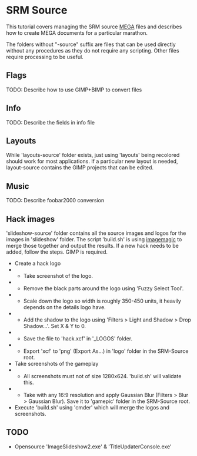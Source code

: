 # SRM Source
This tutorial covers managing the SRM source [MEGA](https://mega.nz/folder/2DYz2IIa#E9QMa2IlnM5XrPQF-6J2sg) files and describes how to create MEGA documents for a particular marathon.

The folders without "-source" suffix are files that can be used directly without any procedures as they do not require any scripting. Other files require processing to be useful.

## Flags
TODO: Describe how to use GIMP+BIMP to convert files

## Info
TODO: Describe the fields in info file

## Layouts
While 'layouts-source' folder exists, just using 'layouts' being recolored should work for most applications. If a particular new layout is needed, layout-source contains the GIMP projects that can be edited.

## Music
TODO: Describe foobar2000 conversion

## Hack images
'slideshow-source' folder contains all the source images and logos for the images in 'slideshow' folder. The script 'build.sh' is using [imagemagic](https://imagemagick.org/index.php) to merge those together and output the results.
If a new hack needs to be added, follow the steps. GIMP is required.
* Create a hack logo
* * Take screenshot of the logo.
* * Remove the black parts around the logo using 'Fuzzy Select Tool'.
* * Scale down the logo so width is roughly 350-450 units, it heavily depends on the details logo have.
* * Add the shadow to the logo using 'Filters > Light and Shadow > Drop Shadow...'. Set X & Y to 0.
* * Save the file to 'hack.xcf' in '\_LOGOS' folder.
* * Export 'xcf' to 'png' (Export As...) in 'logo' folder in the SRM-Source root.
* Take screenshots of the gameplay
* * All screenshots must not of size 1280x624. 'build.sh' will validate this.
* * Take with any 16:9 resolution and apply Gaussian Blur (Filters > Blur > Gaussian Blur). Save it to 'gamepic' folder in the SRM-Source root.
* Execute 'build.sh' using 'cmder' which will merge the logos and screenshots.

## TODO
* Opensource 'ImageSlideshow2.exe' & 'TitleUpdaterConsole.exe'
